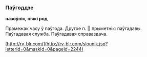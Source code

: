 ### Паўгоддзе
**назоўнік, ніякі род**

Прамежак часу ў паўгода. Другое п. || прыметнік: паўгадавы. Паўгадавая служба. Паўгадавая справаздача.

<a rel="author">[http://rv-blr.com/](http://rv-blr.com/slounik.jsp?letterId=0&maskId=0&pageId=2244)</a>
